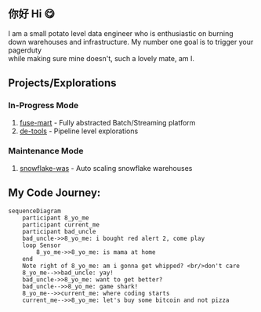 ## 你好 Hi 😋

I am a small potato level data engineer who is enthusiastic on burning\
down warehouses and infrastructure. My number one goal is to trigger your pagerduty\
while making sure mine doesn't, such a lovely mate, am I.

## Projects/Explorations
### In-Progress Mode
1. [fuse-mart](https://github.com/davionchai/fuse-mart) - Fully abstracted Batch/Streaming platform
1. [de-tools](https://github.com/davionchai/de-tools) - Pipeline level explorations

### Maintenance Mode
1. [snowflake-was](https://github.com/davionchai/snowflake-was) - Auto scaling snowflake warehouses

## My Code Journey:

```mermaid
sequenceDiagram
    participant 8_yo_me
    participant current_me
    participant bad_uncle
    bad_uncle->>8_yo_me: i bought red alert 2, come play
    loop Sensor
        8_yo_me->>8_yo_me: is mama at home
    end
    Note right of 8_yo_me: am i gonna get whipped? <br/>don't care
    8_yo_me-->>bad_uncle: yay!
    bad_uncle->>8_yo_me: want to get better?
    bad_uncle-->>8_yo_me: game shark!
    8_yo_me-->>current_me: where coding starts
    current_me-->>8_yo_me: let's buy some bitcoin and not pizza
```
